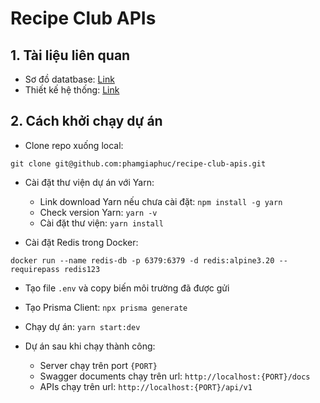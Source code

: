 # Recipe Club APIs

## 1. Tài liệu liên quan

- Sơ đồ datatbase: [Link](https://dbdiagram.io/d/Recipe-Club-DB-67acd9ea263d6cf9a0f093c4)
- Thiết kế hệ thống: [Link](./system_design.png)

## 2. Cách khởi chạy dự án

- Clone repo xuống local:

```
git clone git@github.com:phamgiaphuc/recipe-club-apis.git
```

- Cài đặt thư viện dự án với Yarn:

  - Link download Yarn nếu chưa cài đặt: `npm install -g yarn`
  - Check version Yarn: `yarn -v`
  - Cài đặt thư viện: `yarn install`

- Cài đặt Redis trong Docker:

```
docker run --name redis-db -p 6379:6379 -d redis:alpine3.20 --requirepass redis123
```

- Tạo file `.env` và copy biến môi trường đã được gửi

- Tạo Prisma Client: `npx prisma generate`

- Chạy dự án: `yarn start:dev`

- Dự án sau khi chạy thành công:
  - Server chạy trên port `{PORT}`
  - Swagger documents chạy trên url: `http://localhost:{PORT}/docs`
  - APIs chạy trên url: `http://localhost:{PORT}/api/v1`
